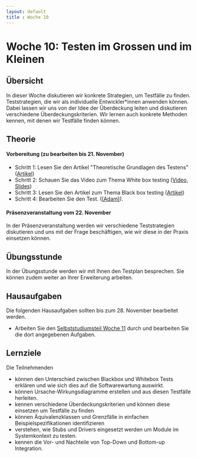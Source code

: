 ```yaml
---
layout: default
title : Woche 10
---
```


# Woche 10: Testen im Grossen und im Kleinen 

## Übersicht

In dieser Woche diskutieren wir konkrete Strategien, um Testfälle zu finden. Teststrategien, die wir als individuelle 
Entwickler*innen anwenden können. Dabei lassen wir uns von der Idee der
Überdeckung leiten und diskutieren verschiedene Überdeckungskriterien. 
Wir lernen auch konkrete Methoden kennen, mit denen wir Testfälle finden können. 

## Theorie

#### Vorbereitung (zu bearbeiten bis 21. November)


* Schritt 1: Lesen Sie den Artikel "Theoretische Grundlagen des Testens" ([Artikel](./testing-foundations))
* Schritt 2: Schauen Sie das Video zum Thema White box testing ([Video](https://unibas.cloud.panopto.eu/Panopto/Pages/Viewer.aspx?id=f8358f9a-b865-498f-a8ca-b07b00e32ce3), [Slides](./slides/Testen-im-kleinen.pdf))
* Schritt 3: Lesen Sie den Artikel zum Thema Black box testing ([Artikel](./testing-in-the-small-bb))
* Schritt 4: Bearbeiten Sie den Test. ([(Adam)](https://adam.unibas.ch/goto_adam_tst_1629487.html)).

#### Präsenzveranstaltung vom 22. November

In der Präsenzveranstaltung werden wir verschiedene Teststrategien diskutieren und uns mit der Frage beschäftigen, wie wir diese in der Praxis einsetzen können.

## Übungsstunde

In der Übungsstunde werden wir mit Ihnen den Testplan besprechen. Sie können zudem weiter an Ihrer Erweiterung arbeiten. 

## Hausaufgaben

Die folgenden Hausaufgaben sollten bis zum 28. November bearbeitet werden. 
* Arbeiten Sie den [Selbststudiumsteil Woche 11](../week11/index) durch und bearbeiten Sie die dort angegebenen Aufgaben. 


## Lernziele

Die Teilnehmenden 

- können den Unterschied zwischen Blackbox und Whitebox Tests erklären und wie sich dies auf die Softwarewartung auswirkt. 
- können Ursache-Wirkungsdiagramme erstellen und aus diesen Testfälle 
herleiten. 
- kennen verschiedene Überdeckungskriterien und können diese einsetzen um  Testfälle zu finden
- können Äquivalenzklassen und Grenzfälle in einfachen Beispielspezifikationen identifizieren
- verstehen, wie Stubs und Drivers eingesetzt werden um Module im Systemkontext zu testen.
- kennen die Vor- und Nachteile von Top-Down und Bottom-up Integration.
